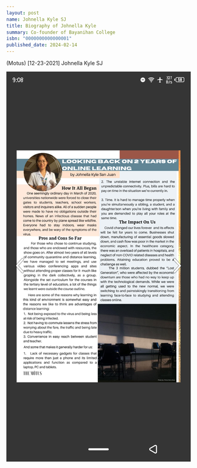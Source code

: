 ```yaml
---
layout: post
name: Johnella Kyle SJ
title: Biography of Johnella Kyle
summary: Co-founder of Bayanihan College
isbn: "0000000000000001"
published_date: 2024-02-14
---
```

(Motus)
[12-23-2021]
Johnella Kyle SJ

![Kayee Motus](assets/images/kayee/kayee-motus.png)